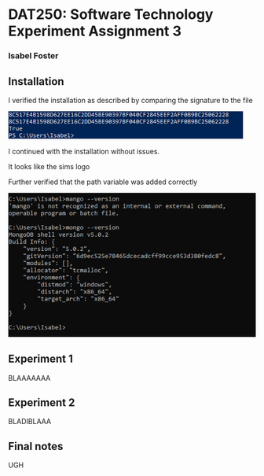 # DAT250: Software Technology Experiment Assignment 3
### Isabel Foster 

## Installation
I verified the installation as described by comparing the signature to the file

![image](pictures/picture3.1.png)

I continued with the installation without issues. 

It looks like the sims logo

Further verified that the path variable was added correctly 

![image](pictures/picture3.2.png)

## Experiment 1 
BLAAAAAAA

## Experiment 2 
BLADIBLAAA

## Final notes

UGH

